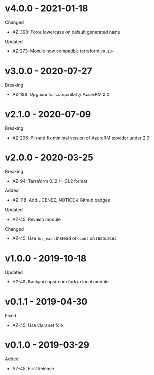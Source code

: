 # v4.0.0 - 2021-01-18

Changed
  * AZ-398: Force lowercase on default generated name

Updated
  * AZ-273: Module now compatible terraform `v0.13+`

# v3.0.0 - 2020-07-27

Breaking
  * AZ-198: Upgrade for compatibility AzureRM 2.0

# v2.1.0 - 2020-07-09

Breaking
  * AZ-206: Pin and fix minimal version of AzureRM provider under 2.0

# v2.0.0 - 2020-03-25

Breaking
  * AZ-94: Terraform 0.12 / HCL2 format

Added
  * AZ-118: Add LICENSE, NOTICE & Github badges

Updated
  * AZ-45: Revamp module

Changed
  * AZ-45: Use `for_each` instead of `count` on resources

# v1.0.0 - 2019-10-18

Updated
  * AZ-45: Backport upstream fork to local module

# v0.1.1 - 2019-04-30

Fixed
  * AZ-45: Use Claranet fork

# v0.1.0 - 2019-03-29

Added
  * AZ-45: First Release
